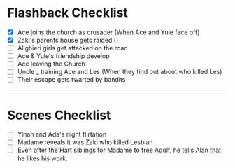 # Flashback Checklist
- [x] Ace joins the church as crusader (When Ace and Yule face off)
- [x] Zaki's parents house gets raided ()
- [ ] Alighieri girls get attacked on the road
- [ ] Ace & Yule's friendship develop
- [ ] Ace leaving the Church
- [ ] Uncle _ training Ace and Les (When they find out about who killed Les)
- [ ] Their escape gets twarted by bandits

- - - -
# Scenes Checklist
- [ ] Yihan and Ada's night flirtation
- [ ] Madame reveals it was Zaki who killed Lesbian
- [ ] Even after the Hart siblings for Madame to free Adolf, he tells Alan that he likes his work.

